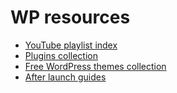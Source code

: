# WP resources

- [YouTube playlist index](https://github.com/valentinarachiele/wp-resources/blob/master/yt-index.md)
- [Plugins collection](https://github.com/valentinarachiele/wp-resources/blob/master/plugins.md)
- [Free WordPress themes collection](https://github.com/valentinarachiele/wp-resources/blob/master/wp-themes.md)
- [After launch guides](https://github.com/valentinarachiele/wp-resources/blob/master/wp-maintenance.md)

